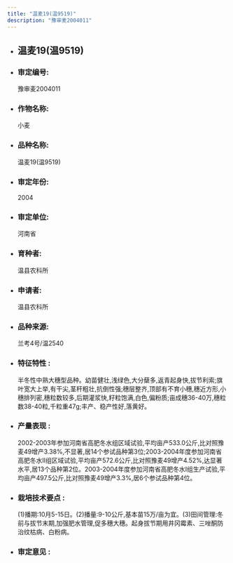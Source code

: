 ```yaml
---
title: "温麦19(温9519)"
description: "豫审麦2004011"
---
```

* ## 温麦19(温9519)
* ###  审定编号:  
   豫审麦2004011

*  ### 作物名称:  
   小麦

*   ###  品种名称: 
    温麦19(温9519)

*   ### 审定年份: 
    2004

*   ### 审定单位:  
    河南省

*   ### 育种者:  
    温县农科所

*   ### 申请者:  
    温县农科所

*   ### 品种来源:  
    兰考4号/温2540

*   ### 特征特性 : 
    半冬性中熟大穗型品种。幼苗健壮,浅绿色,大分蘖多,返青起身快,拔节利索;旗叶宽大上举,有干尖,茎秆粗壮,抗倒性强;穗层整齐,顶部有不育小穗,穗近方形,小穗排列密,穗粒数较多,后期灌浆快,籽粒饱满,白色,偏粉质;亩成穗36-40万,穗粒数38-40粒,千粒重47g;丰产、稳产性好,落黄好。

*   ### 产量表现 : 
    2002-2003年参加河南省高肥冬水组区域试验,平均亩产533.0公斤,比对照豫麦49增产3.38%,不显著,居14个参试品种第3位;2003-2004年度参加河南省高肥冬水Ⅱ组区域试验,平均亩产572.6公斤,比对照豫麦49增产4.52%,达显著水平,居13个品种第2位。2003-2004年度参加河南省高肥冬水Ⅰ组生产试验,平均亩产497.5公斤,比对照豫麦49增产3.3%,居6个参试品种第4位。

*   ### 栽培技术要点 : 
    (1)播期:10月5-15日。(2)播量:9-10公斤,基本苗15万/亩为宜。(3)田间管理:冬前与拔节末期,加强肥水管理,促多穗大穗。起身拔节期用井冈霉素、三唑酮防治纹枯病、白粉病。

*   ### 审定意见 : 
    
